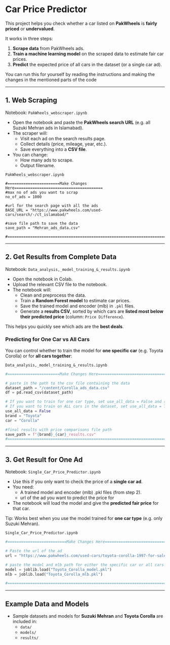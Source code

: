 # Car Price Predictor

This project helps you check whether a car listed on **PakWheels** is **fairly priced** or **undervalued**.  

It works in three steps:  
1. **Scrape data** from PakWheels ads.  
2. **Train a machine learning model** on the scraped data to estimate fair car prices.  
3. **Predict** the expected price of all cars in the dataset (or a single car ad).

You can run this for yourself by reading the instructions and making the changes in the mentioned parts of the code

---

## 1. Web Scraping

Notebook: `PakWheels_webscraper.ipynb`  

- Open the notebook and paste the **PakWheels search URL** (e.g. all Suzuki Mehran ads in Islamabad).  
- The scraper will:  
  - Visit each ad on the search results page.  
  - Collect details (price, mileage, year, etc.).  
  - Save everything into a **CSV file**.  
- You can change:  
  - How many ads to scrape.  
  - Output filename.


`PakWheels_webscraper.ipynb`  
```
#=======================Make Changes Here=======================================
#max no of ads you want to scrap
no_of_ads = 1000

#url for the search page with all the ads
BASE_URL = "https://www.pakwheels.com/used-cars/search/-/ct_islamabad/"

#save file path to save the data
save_path = "Mehran_ads_data.csv"

#===============================================================================
```
---

## 2. Get Results from Complete Data

Notebook: `Data_analysis,_model_training_&_results.ipynb`  

- Open the notebook in Colab.  
- Upload the relevant CSV file to the notebook.  
- The notebook will:  
  - Clean and preprocess the data.  
  - Train a **Random Forest model** to estimate car prices.  
  - Save the trained model and encoder (mlb) in `.pkl` files.  
  - Generate a **results CSV**, sorted by which cars are **listed most below their predicted price** (column: `Price Difference`).  

This helps you quickly see which ads are the **best deals**.  

### Predicting for One Car vs All Cars  

You can control whether to train the model for **one specific car** (e.g. Toyota Corolla) or for **all cars together**:  


`Data_analysis,_model_training_&_results.ipynb`  
```python
#=======================Make Changes Here=======================================

# paste in the path to the csv file containing the data
dataset_path = "/content/Corolla_ads_data.csv"
df = pd.read_csv(dataset_path)

# If you want to train for one car type, set use_all_data = False and specify brand & car.
# If you want to train on ALL cars in the dataset, set use_all_data = True.
use_all_data = False
brand = "Toyota"
car = "Corolla"

#final results with price comparisons file path
save_path = f"{brand}_{car}_results.csv"
#===============================================================================
```

---

## 3. Get Result for One Ad

Notebook: `Single_Car_Price_Predictor.ipynb`  

- Use this if you only want to check the price of a **single car ad**.  
- You need:  
  - A trained model and encoder (mlb) .pkl files (from step 2).
  - url of the ad you want to predict the price for  
- The notebook will load the model and give the **predicted fair price** for that car.  

Tip: Works best when you use the model trained for **one car type** (e.g. only Suzuki Mehran).  

`Single_Car_Price_Predictor.ipynb`  
```python
#==========================Make Changes Here====================================

# Paste the url of the ad
url = "https://www.pakwheels.com/used-cars/toyota-corolla-1997-for-sale-in-islamabad-10429613"

# paste the model and mlb path for either the specific car or all cars
model = joblib.load("Toyota_Corolla_model.pkl")
mlb = joblib.load("Toyota_Corolla_mlb.pkl")

#===============================================================================
```
---

## Example Data and Models

- Sample datasets and models for **Suzuki Mehran** and **Toyota Corolla** are included in:  
  - `data/`  
  - `models/`  
  - `results/` 
